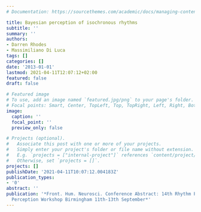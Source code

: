 ```yaml
---
# Documentation: https://sourcethemes.com/academic/docs/managing-content/

title: Bayesian perception of isochronous rhythms
subtitle: ''
summary: ''
authors:
- Darren Rhodes
- Massimiliano Di Luca
tags: []
categories: []
date: '2013-01-01'
lastmod: 2021-04-11T12:07:12+02:00
featured: false
draft: false

# Featured image
# To use, add an image named `featured.jpg/png` to your page's folder.
# Focal points: Smart, Center, TopLeft, Top, TopRight, Left, Right, BottomLeft, Bottom, BottomRight.
image:
  caption: ''
  focal_point: ''
  preview_only: false

# Projects (optional).
#   Associate this post with one or more of your projects.
#   Simply enter your project's folder or file name without extension.
#   E.g. `projects = ["internal-project"]` references `content/project/deep-learning/index.md`.
#   Otherwise, set `projects = []`.
projects: []
publishDate: '2021-04-11T10:07:12.004183Z'
publication_types:
- '0'
abstract: ''
publication: '*Front. Hum. Neurosci. Conference Abstract: 14th Rhythm Production and
  Perception Workshop Birmingham 11th-13th September*'
---
```

